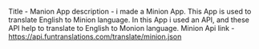 Title - Manion App
description - i made a Minion App. This App is used to translate English to Minion language.
In this App i used an API, and these API help to translate to English to Monion language.
Minion Api link - https://api.funtranslations.com/translate/minion.json
